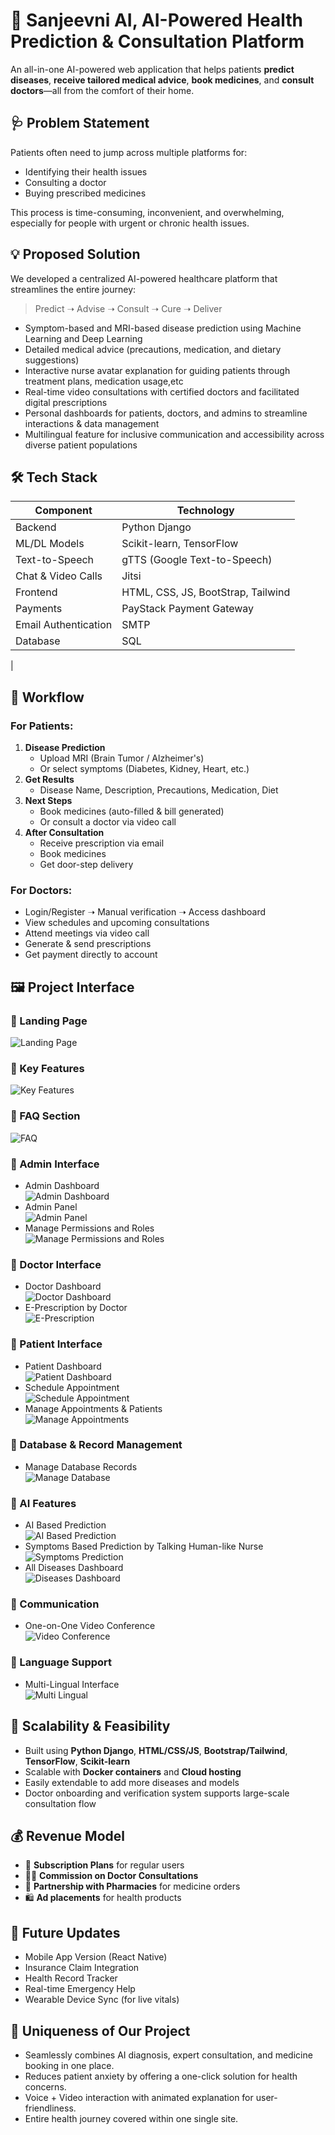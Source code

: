 # 🧠 Sanjeevni AI, AI-Powered Health Prediction & Consultation Platform
An all-in-one AI-powered web application that helps patients **predict diseases**, **receive tailored medical advice**, **book medicines**, and **consult doctors**—all from the comfort of their home.

## 🩺 Problem Statement
Patients often need to jump across multiple platforms for:
- Identifying their health issues
- Consulting a doctor
- Buying prescribed medicines

This process is time-consuming, inconvenient, and overwhelming, especially for people with urgent or chronic health issues.

## 💡 Proposed Solution
We developed a centralized AI-powered healthcare platform that streamlines the entire journey:

> Predict ➝ Advise ➝ Consult ➝ Cure ➝ Deliver

- Symptom-based and MRI-based disease prediction using Machine Learning and Deep Learning
- Detailed medical advice (precautions, medication, and dietary suggestions)
- Interactive nurse avatar explanation for guiding patients through treatment plans, medication usage,etc
- Real-time video consultations with certified doctors and facilitated digital prescriptions
- Personal dashboards for patients, doctors, and admins to streamline interactions & data management
- Multilingual feature for inclusive communication and accessibility across diverse patient populations
    
## 🛠️ Tech Stack
| Component           |              Technology             |
|---------------------|-------------------------------------|
| Backend             | Python Django                       |
| ML/DL Models        | Scikit-learn, TensorFlow            |
| Text-to-Speech      | gTTS (Google Text-to-Speech)        |
| Chat & Video Calls  | Jitsi                               |
| Frontend            | HTML, CSS, JS, BootStrap, Tailwind  |
| Payments            | PayStack Payment Gateway            |
| Email Authentication| SMTP                                |
| Database            | SQL                                 |
|

## 🔁 Workflow

### For Patients:
1. **Disease Prediction**
    - Upload MRI (Brain Tumor / Alzheimer's)
    - Or select symptoms (Diabetes, Kidney, Heart, etc.)
2. **Get Results**
    - Disease Name, Description, Precautions, Medication, Diet
3. **Next Steps**
    - Book medicines (auto-filled & bill generated)
    - Or consult a doctor via video call
4. **After Consultation**
    - Receive prescription via email
    - Book medicines
    - Get door-step delivery

### For Doctors:
- Login/Register ➝ Manual verification ➝ Access dashboard
- View schedules and upcoming consultations
- Attend meetings via video call
- Generate & send prescriptions
- Get payment directly to account

## 🖼️ Project Interface
### 🔹 Landing Page
![Landing Page](Project_Interface/Landing_Page.png)

### 🔹 Key Features
![Key Features](Project_Interface/Key_features.png)
### 🔹 FAQ Section
![FAQ](Project_Interface/FAQ.png)

### 🔹 Admin Interface
- Admin Dashboard  
![Admin Dashboard](Project_Interface/Admin_Dashboard.png)
- Admin Panel  
![Admin Panel](Project_Interface/Admin_Panel.png)
- Manage Permissions and Roles  
![Manage Permissions and Roles](Project_Interface/Manage_permisiions_and_roles.png)

### 🔹 Doctor Interface
- Doctor Dashboard  
![Doctor Dashboard](Project_Interface/Doctor_Dashboard.png)
- E-Prescription by Doctor  
![E-Prescription](Project_Interface/E-Prescription_by_doctor.png)

### 🔹 Patient Interface
- Patient Dashboard  
![Patient Dashboard](Project_Interface/Patient_Dashboard.png)
- Schedule Appointment  
![Schedule Appointment](Project_Interface/Schedule_Appointment.png)
- Manage Appointments & Patients  
![Manage Appointments](Project_Interface/Manage_Appointmnets_Paitents.png)

### 🔹 Database & Record Management
- Manage Database Records  
![Manage Database](Project_Interface/Manage_Database-Records.png)

### 🔹 AI Features
- AI Based Prediction  
![AI Based Prediction](Project_Interface/Ai_Based_Prediction.png)
- Symptoms Based Prediction by Talking Human-like Nurse  
![Symptoms Prediction](Project_Interface/Symptoms_Based_Prediction_by_talking_human_like_nurse.png)
- All Diseases Dashboard  
![Diseases Dashboard](Project_Interface/All_Diseases_dashboard.png)

### 🔹 Communication
- One-on-One Video Conference  
![Video Conference](Project_Interface/One_on_One_Video_Conference.png)

### 🔹 Language Support
- Multi-Lingual Interface  
![Multi Lingual](Project_Interface/Multi-Lingual.png)

## 🚀 Scalability & Feasibility
- Built using **Python Django**, **HTML/CSS/JS**, **Bootstrap/Tailwind**, **TensorFlow**, **Scikit-learn**
- Scalable with **Docker containers** and **Cloud hosting**
- Easily extendable to add more diseases and models
- Doctor onboarding and verification system supports large-scale consultation flow

## 💰 Revenue Model
- 💼 **Subscription Plans** for regular users
- 🧑‍⚕️ **Commission on Doctor Consultations**
- 💊 **Partnership with Pharmacies** for medicine orders
- 🛍️ **Ad placements** for health products

## 🔮 Future Updates
- Mobile App Version (React Native)
- Insurance Claim Integration
- Health Record Tracker
- Real-time Emergency Help
- Wearable Device Sync (for live vitals)

## 🧬 Uniqueness of Our Project
- Seamlessly combines AI diagnosis, expert consultation, and medicine booking in one place.
- Reduces patient anxiety by offering a one-click solution for health concerns.
- Voice + Video interaction with animated explanation for user-friendliness.
- Entire health journey covered within one single site.
